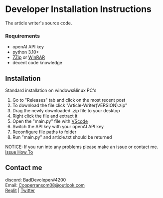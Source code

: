 # Developer Installation Instructions
The article writer's source code.

### Requirements
* openAI API key
* python 3.10+
* [7Zip](https://www.7-zip.org/) or [WinRAR](https://www.win-rar.com/predownload.html?&L=0)
* decent code knowledge

## Installation 
Standard installation on windows&linux PC's

1. Go to "Releases" tab and click on the most recent post
2. To download the file click "Article-Writer(VERSION).zip"
3. Drag the newly downloaded .zip file to your desktop
4. Right click the file and extract it
5. Open the "main.py" file with [VScode](https://code.visualstudio.com/download)
6. Switch the API key with your openAI API key
7. Reconfigure file paths to folder
8. Run "main.py" and article.txt should be returned

NOTICE: If you run into any problems please make an issue or contact me.  
[Issue How To](https://github.com/itzCozi/The-Daily-Compress/blob/86cf9c86ffd66aeab9e4626b193a19138e7d2d6c/.github/HOW-TO:Create_Ticket.md)

## Contact me
discord: BadDevoleper#4200                                                                                                                                             
Email: Cooperransom08@outlook.com                                                                                                                                      
[Replit](https://replit.com/@cozi08) | 
[Twitter](https://twitter.com/ransom_cooper)

